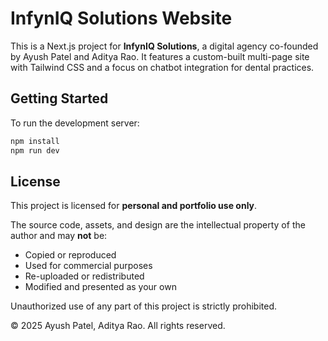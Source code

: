 # InfynIQ Solutions Website

This is a Next.js project for **InfynIQ Solutions**, a digital agency co-founded by Ayush Patel and Aditya Rao. It features a custom-built multi-page site with Tailwind CSS and a focus on chatbot integration for dental practices.

## Getting Started

To run the development server:

```bash
npm install
npm run dev
```

## License

This project is licensed for **personal and portfolio use only**.

The source code, assets, and design are the intellectual property of the author and may **not** be:

- Copied or reproduced
- Used for commercial purposes
- Re-uploaded or redistributed
- Modified and presented as your own

Unauthorized use of any part of this project is strictly prohibited.

© 2025 Ayush Patel, Aditya Rao. All rights reserved.
